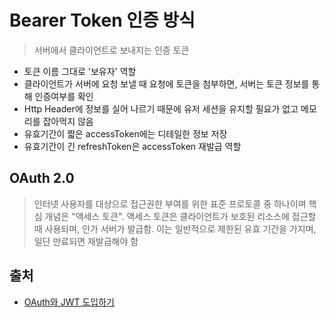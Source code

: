 # Bearer Token 인증 방식
> 서버에서 클라이언트로 보내지는 인증 토큰
- 토큰 이름 그대로 '보유자' 역할
- 클라이언트가 서버에 요청 보낼 때 요청에 토큰을 첨부하면, 서버는 토큰 정보를 통해 인증여부를 확인
- Http Header에 정보를 실어 나르기 때문에 유저 세션을 유지할 필요가 없고 메모리를 잡아먹지 않음
- 유효기간이 짧은 accessToken에는 디테일한 정보 저장
- 유효기간이 긴 refreshToken은 accessToken 재발급 역할

## OAuth 2.0
> 인터넷 사용자를 대상으로 접근권한 부여를 위한 표준 프로토콜 중 하나이며 핵심 개념은 "액세스 토큰". 액세스 토큰은 클라이언트가 보호된 리소스에 접근할 때 사용되며, 인가 서버가 발급함. 이는 일반적으로 제한된 유효 기간을 가지며, 일단 만료되면 재발급해야 함

## 출처
- [OAuth와 JWT 도입하기](https://seungwoolog.tistory.com/95)